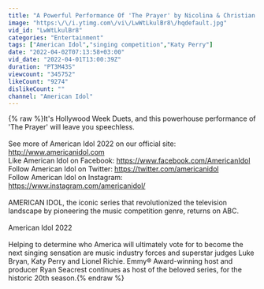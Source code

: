 ```yaml
---
title: "A Powerful Performance Of 'The Prayer' by Nicolina & Christian Guardino - American Idol 2022"
image: "https:\/\/i.ytimg.com\/vi\/LwWtLkulBr8\/hqdefault.jpg"
vid_id: "LwWtLkulBr8"
categories: "Entertainment"
tags: ["American Idol","singing competition","Katy Perry"]
date: "2022-04-02T07:13:58+03:00"
vid_date: "2022-04-01T13:00:39Z"
duration: "PT3M43S"
viewcount: "345752"
likeCount: "9274"
dislikeCount: ""
channel: "American Idol"
---
```

{% raw %}It's Hollywood Week Duets, and this powerhouse performance of 'The Prayer' will leave you speechless. <br /><br />See more of American Idol 2022 on our official site: <a rel="nofollow" target="blank" href="http://www.americanidol.com">http://www.americanidol.com</a><br />Like American Idol on Facebook: <a rel="nofollow" target="blank" href="https://www.facebook.com/AmericanIdol">https://www.facebook.com/AmericanIdol</a><br />Follow American Idol on Twitter: <a rel="nofollow" target="blank" href="https://twitter.com/americanidol">https://twitter.com/americanidol</a><br />Follow American Idol on Instagram: <a rel="nofollow" target="blank" href="https://www.instagram.com/americanidol/">https://www.instagram.com/americanidol/</a><br /><br />AMERICAN IDOL, the iconic series that revolutionized the television landscape by pioneering the music competition genre, returns on ABC.<br /><br />American Idol 2022<br /><br />Helping to determine who America will ultimately vote for to become the next singing sensation are music industry forces and superstar judges Luke Bryan, Katy Perry and Lionel Richie. Emmy® Award-winning host and producer Ryan Seacrest continues as host of the beloved series, for the historic 20th season.{% endraw %}
